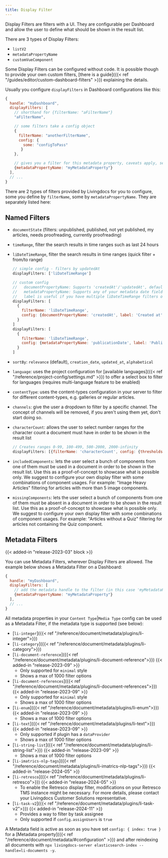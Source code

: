 ```yaml
---
title: Display Filter
---
```


Display Filters are filters with a UI. They are configurable per Dashboard and allow the user to define what should be shown in the result list.

There are 3 types of Display Filters:

- `listV2`
- `metadataPropertyName`
- `customVueComponent`

Some Display Filters can be configured without code. It is possible though to provide your own custom filters, [there is a guide]({{< ref "/guides/editor/custom-dashboard-filters" >}}) explaining the details.

Usually you configure `displayFilters` in Dashboard configurations like this:

```js
{
  handle: "myDashboard",
  displayFilters: [
    // shorthand for {filterName: "aFilterName"}
    "aFilterName",

    // some filters take a config object
    {
      filterName: "anotherFilterName",
      config: {
        some: "configToPass"
       }
    },

    // gives you a filter for this metadata property, caveats apply, see below. {{< added-in "release-2023-03" >}}
    {metadataPropertyName: "myMetadataProperty"}
  ],
  // ...
}
```

There are 2 types of filters provided by Livingdocs for you to configure, some you define by `filterName`, some by `metadataPropertyName`.
They are separately listed here:

## Named Filters

- `documentState` (filters: unpublished, published, not yet published, my articles, needs proofreading, currently proofreading)
- `timeRange`, filter the search results in time ranges such as last 24 hours
- `liDateTimeRange`, filter the search results in time ranges (quick filter + from/to range)

  ```js
  // simple config - filters by updatedAt
  displayFilters: ['liDateTimeRange']

  // custom config
  //   documentPropertyName: Supports 'createdAt'/'updatedAt', defaults to updatedAt
  //   metadataPropertyName: Supports any of your metadata date fields
  //   label is useful if you have multiple liDateTimeRange filters on one Dashboard {{< added-in "release-2023-11" >}}
  displayFilters: [
    {
      filterName: 'liDateTimeRange',
      config: {documentPropertyName: 'createdAt', label: 'Created at'}
    }
  ]
  displayFilters: [
    {
      filterName: 'liDateTimeRange',
      config: {metadataPropertyName: 'publicationDate', label: 'Published at'}
    }
  ]
  ```

- `sortBy`: `relevance` (default), `creation_date`, `updated_at`, `alphabetical`
- `language`: uses the project configuration for [available languages]({{< ref "/reference/project-config/settings.md" >}}) to offer a select box to filter for languages (requires multi-language feature to be enabled)
- `contentType`: uses the content-types configuration in your server to filter for different content-types, e.g. galleries or regular articles.
- `channels`: give the user a dropdown to filter by a specific channel. The concept of channels will be removed, if you aren't using them yet, don't start doing so.
- `characterCount`: allows the user to select number ranges for the character count a document must have in order to be shown in the result list
  ```js
  // Creates ranges 0-99, 100-499, 500-2000, 2000-infinity
  displayFilters: [{filterName: 'characterCount', config: {thresholds: [100, 500, 2000]}}]
  ```
- `includedComponents`: lets the user select a bunch of components from one of them must be used in a document in order to be shown in the result list. Use this as a proof-of-concept to showcase what is possible only. We suggest to configure your own display filter with some combinations of component usages. For example: "Image Heavy Articles" filtering for articles with more than 5 image components.
- `missingComponents`: lets the user select a bunch of components from one of them must be absent in a document in order to be shown in the result list. Use this as a proof-of-concept to showcase what is possible only. We suggest to configure your own display filter with some combinations of component usages. For example: "Articles without a Quiz" filtering for articles not containing the Quiz component.

## Metadata Filters

{{< added-in "release-2023-03" block >}}

You can use Metadata Filters, wherever Display Filters are allowed. The example below shows a Metadata Filter on a Dashboard:

```js
{
  handle: "myDashboard",
  displayFilters: [
    // add the metadata handle to the filter (in this case 'myMetadataProperty')
    {metadataPropertyName: "myMetadataProperty"}
  ],
  // ...
}
```

All metadata properties in your `Content Type`|`Media Type` config can be used as a Metadata Filter, if the metadata type is supported (see below):

- [`li-integer`]({{< ref "/reference/document/metadata/plugins/li-integer">}})
- [`li-category`]({{< ref "/reference/document/metadata/plugins/li-category">}})
- [`li-document-reference`]({{< ref "/reference/document/metadata/plugins/li-document-reference">}}) {{< added-in "release-2023-09" >}}
  - Only supported for `minimal` style
  - Shows a max of 1000 filter options
- [`li-document-references`]({{< ref "/reference/document/metadata/plugins/li-document-references">}}) {{< added-in "release-2023-09" >}}
  - Only supported for `minimal` style
  - Shows a max of 1000 filter options
- [`li-enum`]({{< ref "/reference/document/metadata/plugins/li-enum">}}) {{< added-in "release-2023-09" >}}
  - Shows a max of 1000 filter options
- [`li-text`]({{< ref "/reference/document/metadata/plugins/li-text">}}) {{< added-in "release-2023-09" >}}
  - Only supported if plugin has a `dataProvider`
  - Shows a max of 1000 filter options
- [`li-string-list`]({{< ref "/reference/document/metadata/plugins/li-string-list">}}) {{< added-in "release-2023-09" >}}
  - Shows a max of 1000 filter options
- [`li-imatrics-nlp-tags`]({{< ref "/reference/document/metadata/plugins/li-imatrics-nlp-tags">}}) {{< added-in "release-2024-05" >}}
- [`li-retresco`]({{< ref "/reference/document/metadata/plugins/li-retresco">}}) {{< added-in "release-2024-05" >}}
  - To enable the Retresco display filter, modifications on your Retresco TMS instance might be necessary. For more details, please contact your Livingdocs Customer Solutions representative.
- [`li-task-v2`]({{< ref "/reference/document/metadata/plugins/li-task-v2">}}) {{< added-in "release-2024-11" >}}
  - Provides a way to filter by task assignee
  - Only supported if `config.assignUsers` is `true`

A Metadata field is active as soon as you have set `config: { index: true }` for a [Metadata property]({{< ref "/reference/document/metadata/#configuration" >}}) and after reindexing all documents with `npx livingdocs-server elasticsearch-index --handle=li-documents -y`.
